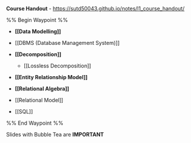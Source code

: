 **Course Handout** - https://sutd50043.github.io/notes/l1_course_handout/

%% Begin Waypoint %%
- **[[Data Modelling]]**

- [[DBMS (Database Management System)]]
- **[[Decomposition]]**
	- [[Lossless Decomposition]]
- **[[Entity Relationship Model]]**

- **[[Relational Algebra]]**

- [[Relational Model]]
- [[SQL]]

%% End Waypoint %%

Slides with Bubble Tea are **IMPORTANT** 